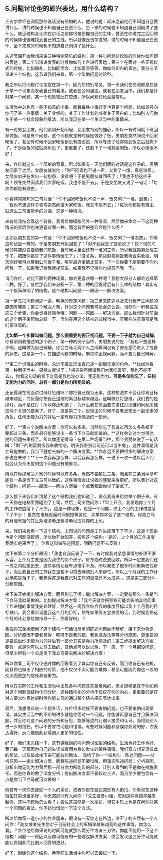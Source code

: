 ## 5.问题讨论型的即兴表达，用什么结构？
丘吉尔曾经在调侃那些说话没有结构的人，他说的是：起床之前他们不知道自己要讲什么、讲的时候也不知道自己在说什么、坐下来的时候也不知道自己刚刚讲了些什么。缺乏结构会让你在讲话之前你很难把握自己的主体，甚至在你讲完之后回顾的时候你也很难找到自己的主线。所以就像丘吉尔说的，讲的时候不知道自己在说什、坐下来想的时候也不知道自己刚讲了些什么。


从这节课开始我想来讲三种特别常见的结构：第一种叫问题讨论型的时候你如何即兴表达；第二个叫演讲发表的时候你如何上台进行表达；第三个在面对一些正视仪式的时候，比如婚礼、比如同学会、比如宴会等等，你如何即兴的表达，我分三节课讲三个结构，这节课我们来看，第一个叫做问题讨论型。


我之所以把问题讨论型摆在第一个，因为它特别常见。每一天我们在交流都是在基于某一个现象而发表自己的看法，或者在公司里面，或者在朋友当中，我们都是针对某一个问题、某一个现象彼此在交流，所以问题讨论型最常见。


生活当中总也有一些不如意的小事，而且每件小事好歹也算是个问题，比如领导向你问了某一件事情：关于业绩的、关于工作计划的或者关于客户的；比如别人问你关于某一个社会现象的看法，所以我现在举一个生活当中的事情来。


有一对男女朋友，他们刚刚开始同居，女朋友特别的细心，所以一有时间就下班回家做饭。可是有个问题，这个问题就是有时候她做好了饭，男朋友突然间说不回家吃饭了，甚至有时候不回家吃饭都没有提前说，所以导致了经常做到饭之后就剩下了，于是做饭的成就感也没了，更重要了，还剩下了一堆剩菜剩饭，所以心情很不好！


来，各位就这么一个简单的背景，所以如果有一天他们俩的对话是这样子的，男朋友回家了之后，女朋友就说他：「你不回家也不说一声，又剩了一堆，真是浪费」。女朋友似乎在发出一句抱怨，没错吧？于是男朋友就回答了：「我也不想这样子啊！领导突然间请我们大家吃饭，我也不能不去」。于是女朋友又说了一句话：「每次你都是有理由」！


你看非常简短的三句对话：「你不回家吃饭也不说一声，饭又剩了一堆，浪费」；「我也不想这样子领导突然间请大家吃饭，我又不能不去」；「每次你都是有理由」就这么三句很简单的对话，这是一种情况。


来各位我结合着这个背景，我再给你模拟另外一种情况，然后你来体会一下这两种情况的背后你也许更喜欢哪一种，而这背后的差异会是什么呢？


比如女朋友说的第一句话：「你不回家吃饭也不说一声，饭又剩了一堆浪费」，你看这句话是一样的，于是男朋友开始回答了：「对不起我忘了提前说了！快下班的时候领导突然说要请我们吃饭，当时我手里面还有一堆的工作，所以我就抓紧处理工作了，把跟你报告了这件事情给忘了」；「没关系，那些剩菜剩饭我待会来收拾，明天刚好我可以带到公司当午餐，唉呀最近事情比较多，下一次你要下厨前要不你也问我一下，如果我记得我就提前说，如果我不记得你也提前问我一下」。


请问各位，对比下面的两种场景，你会更喜欢哪一种呢？我想大部分人都会选择第二种。好了，各位那我们来分析一下，第二种的回答背后有什么样的结构？其实有一个很简单明了的结构，这个结构叫问题——原因——解决方案。


第一步先把问题阐述一遍，明确的界定问题；第二步来陈述以及来分析产生问题的原因有哪些；第三个解决方案，针对这个问题我可能会怎么做。当然你一听我说完这三个步骤，你会觉得好简单哦：问题——原因——解决方案，那么我想针对前面的这个例子来帮你总结一下，当你在用这个结构的过程当中，有哪些注意事项是我们要注意的。


**比如第一个步骤叫做问题，那么很重要的要正视问题，不要一下子就为自己辩解**。你看刚刚我描述的那个例子，第一种的例子当中，男朋友说的是：「我也不想这样子啊」这叫做为自己辩解。你会立马让两个人之间瞬间没有了安全感而进入了戒备的状态。这是第一个，在描述问题的时候，麻烦你正视问题，而不要为自己辩解。


**第二个说理由的时候，永远不要呈现出自己是一副很无辜的角色。**比如你看第一种例子当中，男朋友就说了：「领导突然间请我们大家吃饭呀，我也不能不去」，你看这句话的言下之意是我也没办法，我无能为力。**可是各位别忘了，任何无能为力的同时，总有一部分是你力所能及的**。


还记得我在前面讲过绿灯思维吗？你把自己视为无辜，这种想法并不会让你离目标越来越近，而反而你把自己退缩的离目标越来越远，这叫做红灯思维，我们要的是绿灯，而不是红灯！所以你还知道了，为什么我在前面要先讲红灯思维和同频思维这两个关键的要素了。好了，这是第二个，说理由的时候不要老呈现出一副无辜的角色，任何无能为力的背后一定有你力所能及的一部分。


好了，**第三个说解决方案：你可以有多条，当然别忘了我说过再怎么多条都不要超过三条，而且最好能够说出一条当下立马就能做的。**这样会让对方觉得他提的问题被重视了。所以你还记得吗？在第二种场景当中，那个男朋友说了一句话叫：「剩下的剩菜剩饭我来收拾吧，明天我带到公司还可以当午餐」，这件事情是我立马能做的，我当下就想去做的一个解决方案。**你永远不要把很多的解决方案都说在未来：**下一次我再怎么样、以后我再怎么样，一说下一次一说以后人们就会认为今天提的这个问题没有被重视。


所以在你提解决方案的时候可以有多条，当然不要超过三条，而且在三条当中尽可能有一条是当下立马可以做的，这件事情会让说者的感受来得更好。所以我针对这个结构：问题——原因——解决方案每一个点我都跟你说了要点了。


那么接下来我们听清楚了这个结构我们也知道了，要点我再来给你举个例子来。有一天你在电梯里面碰到了上司，然后上司突然问你：「早上开会，我发现你上个月的工作进度落下了不少」，这是一种现象，也是一个问题，你上个月的工作进度落下了不少！ 虽然在电梯里面时间很短等各位，如果你学会了这个结构，你能立马的有理有据的并且条理清晰逻辑清晰地应对你的上司。


来，我们来套用一下这个结构。上司说的问题是工作进度落下了不少，这是个现象也是个问题没错吧，所以你开始回答，按照这个结构:「是的，上个月的工作进度我确实是滞后了」，你看这叫做陈述问题，明确问题不去反驳！


接下来第二个分析原因：「我也自我反省了一下，有时候我对紧急事情的处理不够从容，上个月主要是因为我住的那个房子，房东临时说要回收，所以一定要我们在一周之内就搬出去，这件事情让我有点措手不及。所以我花了很多时间重新去找房子，而且我自己的工作我总是也不习惯去麻烦别人来帮忙，所以上个月我的工作计划确实是落下了，我觉得这是我自己对工作的调度还不太成熟」。这是第二部分叫分析原因。


接下来开始提出解决方案，而且别忘了噢：提出解决方案，一定要有那么一条是当下立马我就要做的。比如提出解决方案：「我今天就会把那些可能会影响其他同事工作进程的事情我先处理好，然后这一周我会结合我的季度目标以及上个月我的目标缺口，我会重新调整我这个月的目标，领导如果周五您方便的话，到时候我把这个月的计划拿给你指导一下，你看好吗」？


各位你完全地借用了这个结构一句话很简单的陈述问题而不辨解，接下来分析原因。分析原因不要老觉得：唉呀不是我的错，我也没办法等等分析原因，更重要的是要说出你无能为力的背后有一部分其实是你力所能及的；第三步提出解决方案：要有一点是你可以立马去做的，其他点可以说以后、下一周、下一个月都没问题，但至少得有一个点是当下我立马要去解决的解决方案！


所以你看上司不仅仅通过你的回答看到了其实你自己有反省，而且你自己有分析，而且你也做出了相应的对策，他不仅仅不太可能为难你，甚至可能因为你这一段的交流而更加的信任和器重力。


所以在实际的工作和生活当中出现各种问题其实是难免的，但关键呢是在于你如何对这个问题做结构化的分析，这种结构化的分析不仅仅在你的内心，更重要的是在对方要求你表达的时候你能立马的通过某个结构把它表达出来。


最后，我想借此说一个题外话，各位很多时候不要害怕问题，也不要害怕出现错误。其实生活当中的不断的进步就是你面对一个问题，你能够反思自己并且解决问题，并且你对这个问题的分析和反思，能够陈述的让别人接受和认可，而得到别人进一步的信任。所以不要害怕问题和错误，有些时候问题和错误你处理的好，你表达得好，反而能借此获得别人更多的信任。


好了，我们来总结一下，这节课我谈的叫问题讨论型的结构。生活也好工作也好，我们每一天都因为自己的失误或者因为身边发生的某件事情，我们双方想交流彼此的想法，以及彼此接下来可能有的做法。 我给了你一个结构叫：陈述问题——分析原因——提出解决方案，而且陈述问题不要辩解，用事实陈述问题；分析原因，分析出你无能为力背后那一部分你力所能及的部分，让别人看到的不是你在推脱责任，而是你真的做了深度分析；提出解决方案不要超过三点，而且至少要包含有一点是你当下立马就可以做的！


倘若有一天你去接受一个人的采访，或者你走在路边突然有人街拍，你看现在这种街拍其实也很多好，今天突然间有人问你：「先生或者小姐，您对这种离婚率越来越高，这种问题你怎么看？」各位这虽然是一次采访，但它本质上也是在问你对某一个问题的看法，你不妨也借助一下这个方式。


所以给你留一道小小的作业题来，假设有一天你走在路边，冷不丁的突然有一个人问你：「美女或者先生您对于目前社会上的离婚率越来越高的这件事情，你怎么看」？各位他给你采访的时间可能就那么两分钟或者三分钟，你能不能用一下这个结构：问题——原因以及你可能有的一些建议解决方案，你会发现这三分钟可能就能让你因此而比别人回答的更好。


好了，谢谢你这个结构，希望在生活当中你可以去尝试一下。

